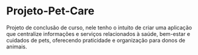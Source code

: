 # Projeto-Pet-Care
Projeto de conclusão de curso, nele tenho o intuito de criar uma aplicação que centralize informações e serviços relacionados à saúde, bem-estar e cuidados de pets, oferecendo praticidade e organização para donos de animais.
